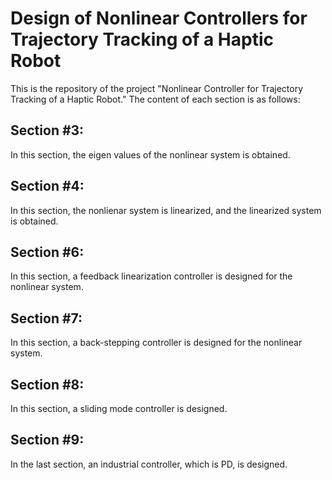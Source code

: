 # Design of Nonlinear Controllers for Trajectory Tracking of a Haptic Robot
 This is the repository of the project "Nonlinear Controller for Trajectory Tracking of a Haptic Robot." The content of each section is as follows:  
 ## Section #3:
 In this section, the eigen values of the nonlinear system is obtained.
 ## Section #4:
 In this section, the nonlienar system is linearized, and the linearized system is obtained.
 ## Section #6:
 In this section, a feedback linearization controller is designed for the nonlinear system.
 ## Section #7:
 In this section, a back-stepping controller is designed for the nonlinear system.
 ## Section #8:
 In this section, a sliding mode controller is designed.
 ## Section #9:
 In the last section, an industrial controller, which is PD, is designed.
